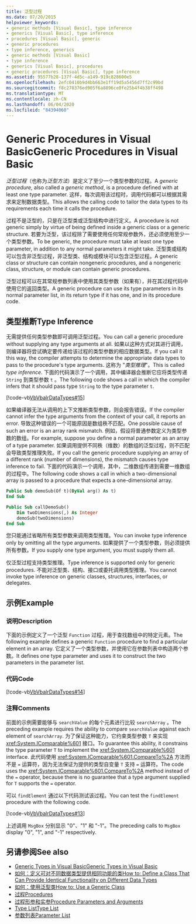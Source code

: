```yaml
---
title: 泛型过程
ms.date: 07/20/2015
helpviewer_keywords:
- generic methods [Visual Basic], type inference
- generics [Visual Basic], type inference
- procedures [Visual Basic], generic
- generic procedures
- type inference, generics
- generic methods [Visual Basic]
- type inference
- generics [Visual Basic], procedures
- generic procedures [Visual Basic], type inference
ms.assetid: 95577b28-137f-4d5c-a149-919c828600e5
ms.openlocfilehash: 2efc0410b9d4bb663e1ff19d5a5456d7ff2c99bd
ms.sourcegitcommit: f8c270376ed905f6a8896ce0fe25b4f4b38ff498
ms.translationtype: MT
ms.contentlocale: zh-CN
ms.lasthandoff: 06/04/2020
ms.locfileid: "84394060"
---
```

# <a name="generic-procedures-in-visual-basic"></a><span data-ttu-id="17266-102">Generic Procedures in Visual Basic</span><span class="sxs-lookup"><span data-stu-id="17266-102">Generic Procedures in Visual Basic</span></span>
<span data-ttu-id="17266-103">*泛型过程*（也称为*泛型方法*）是定义了至少一个类型参数的过程。</span><span class="sxs-lookup"><span data-stu-id="17266-103">A *generic procedure*, also called a *generic method*, is a procedure defined with at least one type parameter.</span></span> <span data-ttu-id="17266-104">这样，每次调用该过程时，调用代码都可以根据其需求来定制数据类型。</span><span class="sxs-lookup"><span data-stu-id="17266-104">This allows the calling code to tailor the data types to its requirements each time it calls the procedure.</span></span>  
  
 <span data-ttu-id="17266-105">过程不是泛型的，只是在泛型类或泛型结构中进行定义。</span><span class="sxs-lookup"><span data-stu-id="17266-105">A procedure is not generic simply by virtue of being defined inside a generic class or a generic structure.</span></span> <span data-ttu-id="17266-106">若要为泛型，该过程除了需要使用任何常规参数外，还必须使用至少一个类型参数。</span><span class="sxs-lookup"><span data-stu-id="17266-106">To be generic, the procedure must take at least one type parameter, in addition to any normal parameters it might take.</span></span> <span data-ttu-id="17266-107">泛型类或结构可以包含非泛型过程，非泛型类、结构或模块可以包含泛型过程。</span><span class="sxs-lookup"><span data-stu-id="17266-107">A generic class or structure can contain nongeneric procedures, and a nongeneric class, structure, or module can contain generic procedures.</span></span>  
  
 <span data-ttu-id="17266-108">泛型过程可以在其常规参数列表中使用其类型参数（如果有），并在其过程代码中使用它的返回类型。</span><span class="sxs-lookup"><span data-stu-id="17266-108">A generic procedure can use its type parameters in its normal parameter list, in its return type if it has one, and in its procedure code.</span></span>  
  
## <a name="type-inference"></a><span data-ttu-id="17266-109">类型推断</span><span class="sxs-lookup"><span data-stu-id="17266-109">Type Inference</span></span>  
 <span data-ttu-id="17266-110">无需提供任何类型参数即可调用泛型过程。</span><span class="sxs-lookup"><span data-stu-id="17266-110">You can call a generic procedure without supplying any type arguments at all.</span></span> <span data-ttu-id="17266-111">如果以这种方式对其进行调用，则编译器将尝试确定要传递给该过程的类型参数的相应数据类型。</span><span class="sxs-lookup"><span data-stu-id="17266-111">If you call it this way, the compiler attempts to determine the appropriate data types to pass to the procedure's type arguments.</span></span> <span data-ttu-id="17266-112">这称为 "*类型推理*"。</span><span class="sxs-lookup"><span data-stu-id="17266-112">This is called *type inference*.</span></span> <span data-ttu-id="17266-113">下面的代码演示了一个调用，其中编译器会推断它应将类型传递 `String` 到类型参数 `t` 。</span><span class="sxs-lookup"><span data-stu-id="17266-113">The following code shows a call in which the compiler infers that it should pass type `String` to the type parameter `t`.</span></span>  
  
 [!code-vb[VbVbalrDataTypes#15](~/samples/snippets/visualbasic/VS_Snippets_VBCSharp/VbVbalrDataTypes/VB/Class1.vb#15)]  
  
 <span data-ttu-id="17266-114">如果编译器无法从调用的上下文推断类型参数，则会报告错误。</span><span class="sxs-lookup"><span data-stu-id="17266-114">If the compiler cannot infer the type arguments from the context of your call, it reports an error.</span></span> <span data-ttu-id="17266-115">导致这种错误的一个可能原因是数组秩不匹配。</span><span class="sxs-lookup"><span data-stu-id="17266-115">One possible cause of such an error is an array rank mismatch.</span></span> <span data-ttu-id="17266-116">例如，假设将普通参数定义为类型参数的数组。</span><span class="sxs-lookup"><span data-stu-id="17266-116">For example, suppose you define a normal parameter as an array of a type parameter.</span></span> <span data-ttu-id="17266-117">如果调用提供不同秩（维数）的数组的泛型过程，则不匹配会导致类型推理失败。</span><span class="sxs-lookup"><span data-stu-id="17266-117">If you call the generic procedure supplying an array of a different rank (number of dimensions), the mismatch causes type inference to fail.</span></span> <span data-ttu-id="17266-118">下面的代码演示一个调用，其中，二维数组传递到需要一维数组的过程中。</span><span class="sxs-lookup"><span data-stu-id="17266-118">The following code shows a call in which a two-dimensional array is passed to a procedure that expects a one-dimensional array.</span></span>  
  
```vb  
Public Sub demoSub(Of t)(ByVal arg() As t)
End Sub

Public Sub callDemoSub()
    Dim twoDimensions(,) As Integer
    demoSub(twoDimensions)
End Sub
```
  
 <span data-ttu-id="17266-119">您只能通过省略所有类型参数来调用类型推理。</span><span class="sxs-lookup"><span data-stu-id="17266-119">You can invoke type inference only by omitting all the type arguments.</span></span> <span data-ttu-id="17266-120">如果提供了一个类型参数，则必须提供所有参数。</span><span class="sxs-lookup"><span data-stu-id="17266-120">If you supply one type argument, you must supply them all.</span></span>  
  
 <span data-ttu-id="17266-121">仅泛型过程支持类型推理。</span><span class="sxs-lookup"><span data-stu-id="17266-121">Type inference is supported only for generic procedures.</span></span> <span data-ttu-id="17266-122">不能对泛型类、结构、接口或委托调用类型推理。</span><span class="sxs-lookup"><span data-stu-id="17266-122">You cannot invoke type inference on generic classes, structures, interfaces, or delegates.</span></span>  
  
## <a name="example"></a><span data-ttu-id="17266-123">示例</span><span class="sxs-lookup"><span data-stu-id="17266-123">Example</span></span>  
  
### <a name="description"></a><span data-ttu-id="17266-124">说明</span><span class="sxs-lookup"><span data-stu-id="17266-124">Description</span></span>  
 <span data-ttu-id="17266-125">下面的示例定义了一个泛型 `Function` 过程，用于查找数组中的特定元素。</span><span class="sxs-lookup"><span data-stu-id="17266-125">The following example defines a generic `Function` procedure to find a particular element in an array.</span></span> <span data-ttu-id="17266-126">它定义了一个类型参数，并使用它在参数列表中构造两个参数。</span><span class="sxs-lookup"><span data-stu-id="17266-126">It defines one type parameter and uses it to construct the two parameters in the parameter list.</span></span>  
  
### <a name="code"></a><span data-ttu-id="17266-127">代码</span><span class="sxs-lookup"><span data-stu-id="17266-127">Code</span></span>  
 [!code-vb[VbVbalrDataTypes#14](~/samples/snippets/visualbasic/VS_Snippets_VBCSharp/VbVbalrDataTypes/VB/Class1.vb#14)]  
  
### <a name="comments"></a><span data-ttu-id="17266-128">注释</span><span class="sxs-lookup"><span data-stu-id="17266-128">Comments</span></span>  
 <span data-ttu-id="17266-129">前面的示例需要能够与 `searchValue` 的每个元素进行比较 `searchArray` 。</span><span class="sxs-lookup"><span data-stu-id="17266-129">The preceding example requires the ability to compare `searchValue` against each element of `searchArray`.</span></span> <span data-ttu-id="17266-130">为了保证这种能力，它约束类型参数 `T` 来实现 <xref:System.IComparable%601> 接口。</span><span class="sxs-lookup"><span data-stu-id="17266-130">To guarantee this ability, it constrains the type parameter `T` to implement the <xref:System.IComparable%601> interface.</span></span> <span data-ttu-id="17266-131">此代码使用 <xref:System.IComparable%601.CompareTo%2A> 方法而不是 `=` 运算符，因为无法保证为提供的类型自变量 `T` 支持 `=` 运算符。</span><span class="sxs-lookup"><span data-stu-id="17266-131">The code uses the <xref:System.IComparable%601.CompareTo%2A> method instead of the `=` operator, because there is no guarantee that a type argument supplied for `T` supports the `=` operator.</span></span>  
  
 <span data-ttu-id="17266-132">可以 `findElement` 通过以下代码测试该过程。</span><span class="sxs-lookup"><span data-stu-id="17266-132">You can test the `findElement` procedure with the following code.</span></span>  
  
 [!code-vb[VbVbalrDataTypes#13](~/samples/snippets/visualbasic/VS_Snippets_VBCSharp/VbVbalrDataTypes/VB/Class1.vb#13)]  
  
 <span data-ttu-id="17266-133">上述调用 `MsgBox` 分别显示 "0"、"1" 和 "-1"。</span><span class="sxs-lookup"><span data-stu-id="17266-133">The preceding calls to `MsgBox` display "0", "1", and "-1" respectively.</span></span>  
  
## <a name="see-also"></a><span data-ttu-id="17266-134">另请参阅</span><span class="sxs-lookup"><span data-stu-id="17266-134">See also</span></span>

- [<span data-ttu-id="17266-135">Generic Types in Visual Basic</span><span class="sxs-lookup"><span data-stu-id="17266-135">Generic Types in Visual Basic</span></span>](generic-types.md)
- [<span data-ttu-id="17266-136">如何：定义可对不同数据类型提供相同功能的类</span><span class="sxs-lookup"><span data-stu-id="17266-136">How to: Define a Class That Can Provide Identical Functionality on Different Data Types</span></span>](how-to-define-a-class-that-can-provide-identical-functionality.md)
- [<span data-ttu-id="17266-137">如何：使用泛型类</span><span class="sxs-lookup"><span data-stu-id="17266-137">How to: Use a Generic Class</span></span>](how-to-use-a-generic-class.md)
- [<span data-ttu-id="17266-138">过程</span><span class="sxs-lookup"><span data-stu-id="17266-138">Procedures</span></span>](../procedures/index.md)
- [<span data-ttu-id="17266-139">过程形参和实参</span><span class="sxs-lookup"><span data-stu-id="17266-139">Procedure Parameters and Arguments</span></span>](../procedures/procedure-parameters-and-arguments.md)
- [<span data-ttu-id="17266-140">Type List</span><span class="sxs-lookup"><span data-stu-id="17266-140">Type List</span></span>](../../../language-reference/statements/type-list.md)
- [<span data-ttu-id="17266-141">参数列表</span><span class="sxs-lookup"><span data-stu-id="17266-141">Parameter List</span></span>](../../../language-reference/statements/parameter-list.md)
